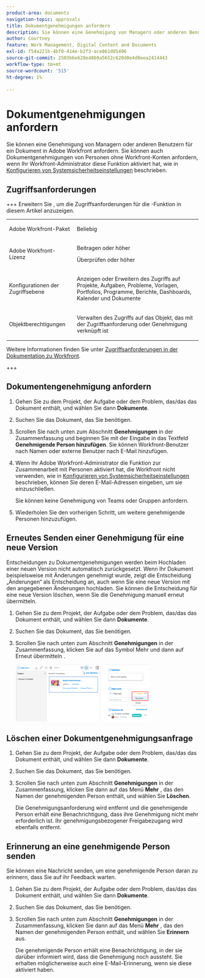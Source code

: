 ```yaml
---
product-area: documents
navigation-topic: approvals
title: Dokumentgenehmigungen anfordern
description: Sie können eine Genehmigung von Managern oder anderen Benutzern für ein Dokument in Adobe Workfront anfordern. Sie können auch Dokumentgenehmigungen von Personen ohne Workfront-Konten anfordern, wenn Ihr Workfront-Administrator diese Funktion aktiviert hat, wie in Konfigurieren von Systemsicherheitseinstellungen beschrieben.
author: Courtney
feature: Work Management, Digital Content and Documents
exl-id: f54a221b-4bf0-414e-b2f3-ace861d85496
source-git-commit: 2503b6e628e4860a5652c620d8e4d0eea2414443
workflow-type: tm+mt
source-wordcount: '515'
ht-degree: 1%

---
```


# Dokumentgenehmigungen anfordern

Sie können eine Genehmigung von Managern oder anderen Benutzern für ein Dokument in Adobe Workfront anfordern. Sie können auch Dokumentgenehmigungen von Personen ohne Workfront-Konten anfordern, wenn Ihr Workfront-Administrator diese Funktion aktiviert hat, wie in [Konfigurieren von Systemsicherheitseinstellungen](../../administration-and-setup/manage-workfront/security/configure-security-preferences.md) beschrieben.

## Zugriffsanforderungen

+++ Erweitern Sie , um die Zugriffsanforderungen für die -Funktion in diesem Artikel anzuzeigen.


<table style="table-layout:auto"> 
 <col> 
 <col> 
 <tbody> 
  <tr> 
   <td role="rowheader">Adobe Workfront-Paket</td> 
   <td> <p>Beliebig</p> </td> 
  </tr> 
  <tr> 
   <td role="rowheader">Adobe Workfront-Lizenz</td> 
   <td>
   <p>Beitragen oder höher</p>
   <p>Überprüfen oder höher</p>
   </td> 
  </tr> 
  <tr> 
   <td role="rowheader">Konfigurationen der Zugriffsebene</td> 
   <td> <p>Anzeigen oder Erweitern des Zugriffs auf Projekte, Aufgaben, Probleme, Vorlagen, Portfolios, Programme, Berichte, Dashboards, Kalender und Dokumente</p></td> 
  </tr> 
  <tr> 
   <td role="rowheader">Objektberechtigungen</td> 
   <td> <p>Verwalten des Zugriffs auf das Objekt, das mit der Zugriffsanforderung oder Genehmigung verknüpft ist </p></td> 
  </tr> 
 </tbody> 
</table>

Weitere Informationen finden Sie unter [Zugriffsanforderungen in der Dokumentation zu Workfront](/help/quicksilver/administration-and-setup/add-users/access-levels-and-object-permissions/access-level-requirements-in-documentation.md).

+++

## Dokumentengenehmigung anfordern

1. Gehen Sie zu dem Projekt, der Aufgabe oder dem Problem, das/das das Dokument enthält, und wählen Sie dann **Dokumente**.
1. Suchen Sie das Dokument, das Sie benötigen.

1. Scrollen Sie nach unten zum Abschnitt **Genehmigungen** in der Zusammenfassung und beginnen Sie mit der Eingabe in das Textfeld **Genehmigende Person hinzufügen**. Sie können Workfront-Benutzer nach Namen oder externe Benutzer nach E-Mail hinzufügen.

1. Wenn Ihr Adobe Workfront-Administrator die Funktion zur Zusammenarbeit mit Personen aktiviert hat, die Workfront nicht verwenden, wie in [Konfigurieren von Systemsicherheitseinstellungen](../../administration-and-setup/manage-workfront/security/configure-security-preferences.md) beschrieben, können Sie deren E-Mail-Adressen eingeben, um sie einzuschließen.

   Sie können keine Genehmigung von Teams oder Gruppen anfordern.

1. Wiederholen Sie den vorherigen Schritt, um weitere genehmigende Personen hinzuzufügen.

## Erneutes Senden einer Genehmigung für eine neue Version

Entscheidungen zu Dokumentgenehmigungen werden beim Hochladen einer neuen Version nicht automatisch zurückgesetzt. Wenn Ihr Dokument beispielsweise mit Änderungen genehmigt wurde, zeigt die Entscheidung „Änderungen“ als Entscheidung an, auch wenn Sie eine neue Version mit den angegebenen Änderungen hochladen. Sie können die Entscheidung für eine neue Version löschen, wenn Sie die Genehmigung manuell erneut übermitteln.

1. Gehen Sie zu dem Projekt, der Aufgabe oder dem Problem, das/das das Dokument enthält, und wählen Sie dann **Dokumente**.
1. Suchen Sie das Dokument, das Sie benötigen.

1. Scrollen Sie nach unten zum Abschnitt **Genehmigungen** in der Zusammenfassung, klicken Sie auf das Symbol Mehr und dann auf Erneut übermitteln .

   ![Genehmigung erneut übermitteln](assets/nwe-resubmit-approval-350x149.png)

## Löschen einer Dokumentgenehmigungsanfrage

1. Gehen Sie zu dem Projekt, der Aufgabe oder dem Problem, das/das das Dokument enthält, und wählen Sie dann **Dokumente**.
1. Suchen Sie das Dokument, das Sie benötigen.

1. Scrollen Sie nach unten zum Abschnitt **Genehmigungen** in der Zusammenfassung, klicken Sie dann auf das Menü **Mehr** , das den Namen der genehmigenden Person enthält, und wählen Sie **Löschen**.

   Die Genehmigungsanforderung wird entfernt und die genehmigende Person erhält eine Benachrichtigung, dass ihre Genehmigung nicht mehr erforderlich ist. Ihr genehmigungsbezogener Freigabezugang wird ebenfalls entfernt.

## Erinnerung an eine genehmigende Person senden

Sie können eine Nachricht senden, um eine genehmigende Person daran zu erinnern, dass Sie auf ihr Feedback warten.

1. Gehen Sie zu dem Projekt, der Aufgabe oder dem Problem, das/das das Dokument enthält, und wählen Sie dann **Dokumente**.
1. Suchen Sie das Dokument, das Sie benötigen.

1. Scrollen Sie nach unten zum Abschnitt **Genehmigungen** in der Zusammenfassung, klicken Sie dann auf das Menü **Mehr** , das den Namen der genehmigenden Person enthält, und wählen Sie **Erinnern** aus.

   Die genehmigende Person erhält eine Benachrichtigung, in der sie darüber informiert wird, dass die Genehmigung noch aussteht. Sie erhalten möglicherweise auch eine E-Mail-Erinnerung, wenn sie diese aktiviert haben.

